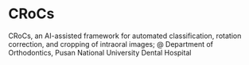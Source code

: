 # CRoCs
CRoCs, an AI-assisted framework for automated classification, rotation correction, and cropping of intraoral images; @ Department of Orthodontics, Pusan National University Dental Hospital
